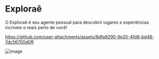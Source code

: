# Exploraê
O Exploraê é seu agente pessoal para descobrir lugares e experiências incríveis e reais perto de você!

https://github.com/user-attachments/assets/8dfa9290-9e20-4fd8-bd48-7dc56700d0ff

![image](https://github.com/user-attachments/assets/c11cdb0d-1542-41ad-8653-c21eb4ee5235)





